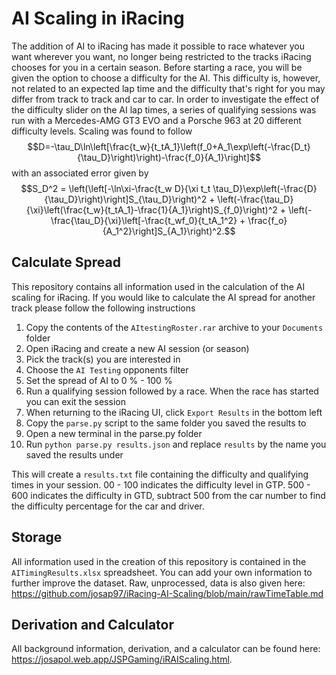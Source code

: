 # AI Scaling in iRacing
The addition of AI to iRacing has made it possible to race whatever you want wherever you want, no longer being restricted to the tracks iRacing chooses for you in a certain season. Before starting a race, you will be given the option to choose a difficulty for the AI. This difficulty is, however, not related to an expected lap time and the difficulty that's right for you may differ from track to track and car to car. In order to investigate the effect of the difficulty slider on the AI lap times, a series of qualifying sessions was run with a Mercedes-AMG GT3 EVO and a Porsche 963 at 20 different difficulty levels. Scaling was found to follow
$$D=-\tau_D\ln\left[\frac{t_w}{t_tA_1}\left(f_0+A_1\exp\left(-\frac{D_t}{\tau_D}\right)\right)-\frac{f_0}{A_1}\right]$$
with an associated error given by
$$S_D^2 =  \left(\left[-\ln\xi-\frac{t_w D}{\xi t_t \tau_D}\exp\left(-\frac{D}{\tau_D}\right)\right]S_{\tau_D}\right)^2  + \left(-\frac{\tau_D}{\xi}\left(\frac{t_w}{t_tA_1}-\frac{1}{A_1}\right)S_{f_0}\right)^2 + \left(-\frac{\tau_D}{\xi}\left[-\frac{t_wf_0}{t_tA_1^2} + \frac{f_o}{A_1^2}\right]S_{A_1}\right)^2.$$
## Calculate Spread
This repository contains all information used in the calculation of the AI scaling for iRacing. If you would like to calculate the AI spread for another track please follow the following instructions
1. Copy the contents of the `AItestingRoster.rar` archive to your `Documents` folder
2. Open iRacing and create a new AI session (or season)
3. Pick the track(s) you are interested in
4. Choose the `AI Testing` opponents filter
5. Set the spread of AI to 0 % - 100 %
6. Run a qualifying session followed by a race. When the race has started you can exit the session
7. When returning to the iRacing UI, click `Export Results` in the bottom left
8. Copy the `parse.py` script to the same folder you saved the results to
9. Open a new terminal in the parse.py folder
10. Run `python parse.py results.json` and replace `results` by the name you saved the results under

This will create a `results.txt` file containing the difficulty and qualifying times in your session. 00 - 100 indicates the difficulty level in GTP. 500 - 600 indicates the difficulty in GTD, subtract 500 from the car number to find the difficulty percentage for the car and driver.
## Storage
All information used in the creation of this repository is contained in the `AITimingResults.xlsx` spreadsheet. You can add your own information to further improve the dataset. Raw, unprocessed, data is also given here: https://github.com/josap97/iRacing-AI-Scaling/blob/main/rawTimeTable.md
## Derivation and Calculator
All background information, derivation, and a calculator can be found here: https://josapol.web.app/JSPGaming/iRAIScaling.html.
